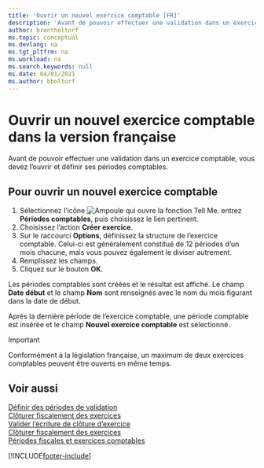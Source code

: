 ```yaml
---
title: 'Ouvrir un nouvel exercice comptable [FR]'
description: 'Avant de pouvoir effectuer une validation dans un exercice comptable, vous devez l’ouvrir et définir ses périodes comptables.'
author: brentholtorf
ms.topic: conceptual
ms.devlang: na
ms.tgt_pltfrm: na
ms.workload: na
ms.search.keywords: null
ms.date: 04/01/2021
ms.author: bholtorf
---
```

# <a name="open-a-new-fiscal-year-in-the-french-version"></a>Ouvrir un nouvel exercice comptable dans la version française

Avant de pouvoir effectuer une validation dans un exercice comptable, vous devez l’ouvrir et définir ses périodes comptables.  

## <a name="to-open-a-new-fiscal-year"></a>Pour ouvrir un nouvel exercice comptable

1.  Sélectionnez l’icône ![Ampoule qui ouvre la fonction Tell Me.](../../media/ui-search/search_small.png "Dites-moi ce que vous voulez faire") entrez **Périodes comptables**, puis choisissez le lien pertinent.  
2.  Choisissez l’action **Créer exercice**.  
3.  Sur le raccourci **Options**, définissez la structure de l’exercice comptable. Celui-ci est généralement constitué de 12 périodes d’un mois chacune, mais vous pouvez également le diviser autrement.  
4.  Remplissez les champs.  
5.  Cliquez sur le bouton **OK**.  

Les périodes comptables sont créées et le résultat est affiché. Le champ **Date début** et le champ **Nom** sont renseignés avec le nom du mois figurant dans la date de début.  

Après la dernière période de l’exercice comptable, une période comptable est insérée et le champ **Nouvel exercice comptable** est sélectionné.  

> [!IMPORTANT]  
> Conformément à la législation française, un maximum de deux exercices comptables peuvent être ouverts en même temps.  

## <a name="see-also"></a>Voir aussi
 [Définir des périodes de validation](how-to-specify-posting-periods.md)   
 [Clôturer fiscalement des exercices](how-to-close-years.md)   
 [Valider l’écriture de clôture d’exercice](how-to-post-the-year-end-closing-entry.md)   
 [Clôturer fiscalement des exercices](how-to-fiscally-close-years.md)   
 [Périodes fiscales et exercices comptables](fiscal-periods-and-fiscal-years.md)


[!INCLUDE[footer-include](../../includes/footer-banner.md)]

